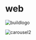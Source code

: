# web
![buildlogo](https://user-images.githubusercontent.com/98794391/151916440-00f351c9-b93f-4b71-8ce4-2fe179f250fa.png)

![carousel2](https://user-images.githubusercontent.com/98794391/151916761-ebc8b700-0a3f-4042-99a9-b40a96ccf969.png)
